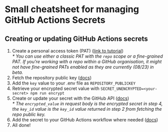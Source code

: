 # Small cheatsheet for managing GitHub Actions Secrets

## Creating or updating GitHub Actions secrets
1) Create a personal access token (PAT) ([link to tutorial](https://docs.github.com/en/authentication/keeping-your-account-and-data-secure/managing-your-personal-access-tokens))  
*\* You can use either a classic PAT with the `repo` scope or a fine-grained PAT. If you're working with a repo within a GitHub organisation, it might not have fine-grained PATs enabled as they are currently (08/23) in beta.*
2) Fetch the repository public key ([docs](https://docs.github.com/en/rest/actions/secrets?apiVersion=2022-11-28#get-a-repository-public-key))  
3) Add the `key` value to your .env file as `REPOSITORY_PUBLICKEY`
4) Retrieve your encrypted secret value with `SECRET_UNENCRYPTED=<your-secret> npm run encrypt`
5) Create or update your secret with the GitHub API ([docs](https://docs.github.com/en/rest/actions/secrets?apiVersion=2022-11-28#create-or-update-a-repository-secret))  
*\* The `encrypted_value` in request body is the encrypted secret in step 4, the `key_id` value is the `key_id` value returned in step 2 from fetching the repo public key.*
6) Add the secret to your GitHub Actions workflow where needed ([docs](https://docs.github.com/en/actions/security-guides/encrypted-secrets#using-encrypted-secrets-in-a-workflow))
7) All done!